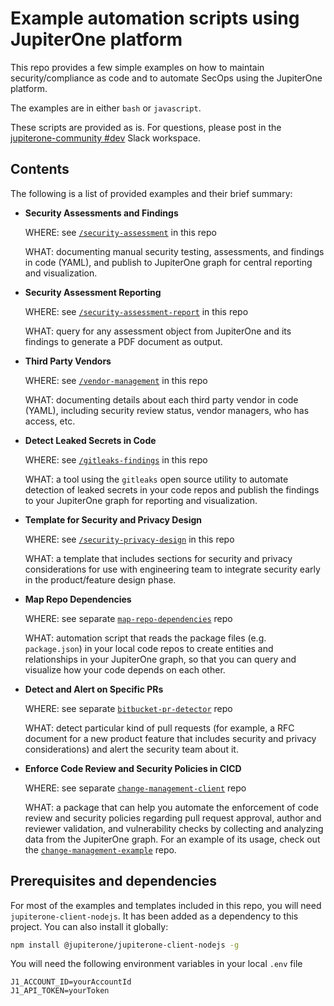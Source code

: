 # Example automation scripts using JupiterOne platform

This repo provides a few simple examples on how to maintain security/compliance
as code and to automate SecOps using the JupiterOne platform.

The examples are in either `bash` or `javascript`.

These scripts are provided as is. For questions, please post in the
[jupiterone-community #dev][1] Slack workspace.

## Contents

The following is a list of provided examples and their brief summary:

- **Security Assessments and Findings**

  WHERE: see [`/security-assessment`][2] in this repo

  WHAT: documenting manual security testing, assessments, and findings in code
  (YAML), and publish to JupiterOne graph for central reporting and
  visualization.

- **Security Assessment Reporting**

  WHERE: see [`/security-assessment-report`][3] in this repo

  WHAT: query for any assessment object from JupiterOne and its findings to
  generate a PDF document as output.

- **Third Party Vendors**

  WHERE: see [`/vendor-management`][4] in this repo

  WHAT: documenting details about each third party vendor in code (YAML),
  including security review status, vendor managers, who has access, etc.

- **Detect Leaked Secrets in Code**

  WHERE: see [`/gitleaks-findings`][5] in this repo

  WHAT: a tool using the `gitleaks` open source utility to automate detection of
  leaked secrets in your code repos and publish the findings to your JupiterOne
  graph for reporting and visualization.

- **Template for Security and Privacy Design**

  WHERE: see [`/security-privacy-design`][6] in this repo

  WHAT: a template that includes sections for security and privacy
  considerations for use with engineering team to integrate security early in
  the product/feature design phase.

- **Map Repo Dependencies**

  WHERE: see separate [`map-repo-dependencies`][7] repo

  WHAT: automation script that reads the package files (e.g. `package.json`) in
  your local code repos to create entities and relationships in your JupiterOne
  graph, so that you can query and visualize how your code depends on each other.

- **Detect and Alert on Specific PRs**

  WHERE: see separate [`bitbucket-pr-detector`][8] repo

  WHAT: detect particular kind of pull requests (for example, a RFC document for
  a new product feature that includes security and privacy considerations) and
  alert the security team about it.

- **Enforce Code Review and Security Policies in CICD**

  WHERE: see separate [`change-management-client`][9] repo
  
  WHAT: a package that can help you automate the enforcement of code review and
  security policies regarding pull request approval, author and reviewer
  validation, and vulnerability checks by collecting and analyzing data from the
  JupiterOne graph. For an example of its usage, check out the
  [`change-management-example`][10] repo.

## Prerequisites and dependencies

For most of the examples and templates included in this repo, you will need
`jupiterone-client-nodejs`. It has been added as a dependency to this project.
You can also install it globally:

```bash
npm install @jupiterone/jupiterone-client-nodejs -g
```

You will need the following environment variables in your local `.env` file

```text
J1_ACCOUNT_ID=yourAccountId
J1_API_TOKEN=yourToken
```

[1]: https://jupiterone-community.slack.com/messages/CJMV4SFV5
[2]: ./security-assessment/README.md
[3]: ./security-assessment-report/README.md
[4]: ./vendor-management/README.md
[5]: ./gitleaks-findings/README.md
[6]: ./security-privacy-design/rfc-template.md
[7]: https://github.com/JupiterOne/map-repo-dependencies
[8]: https://github.com/JupiterOne/bitbucket-pr-detector
[9]: https://github.com/JupiterOne/change-management-client
[10]: https://github.com/JupiterOne/change-management-example
